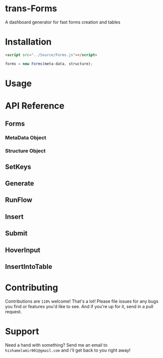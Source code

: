 # trans-Forms
A dashboard generator for fast forms creation and tables

# Installation
```html
<script src="../Source/Forms.js"></script>
```

```js
forms = new Forms(meta-data, structure);
```
# Usage

# API Reference

## Forms
### MetaData Object
### Structure Object
## SetKeys
## Generate
## RunFlow
## Insert
## Submit
## HoverInput
## InsertIntoTable

# Contributing
Contributions are `110%` welcome! That's a lot!
Please file issues for any bugs you find or features you'd like to see. And if you're up for it, send in a pull request.

# Support
Need a hand with something? Send me an email to `hishamelamir001@gmail.com` and i'll get back to you right away!
